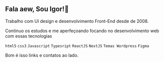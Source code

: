 ## Fala aew, Sou Igor!👋

Trabalho com UI design e desenvolvimento Front-End desde de 2008.

Continuo os estudos e me aperfeçoando focando no desenvolvimento web com essas tecnologias

``html5``  ``css3`` ``Javascript`` ``Typesript``  ``ReactJS`` ``NextJS``  ``Temas Wordpress`` ``Figma``

Bom é isso links e contatos ao lado.
